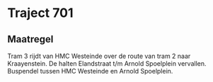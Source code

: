# Traject 701 
## Maatregel
Tram 3 rijdt van HMC Westeinde over de route van tram 2 naar Kraayenstein.
De halten Elandstraat t/m Arnold Spoelplein vervallen.
Buspendel tussen HMC Westeinde en Arnold Spoelplein.
